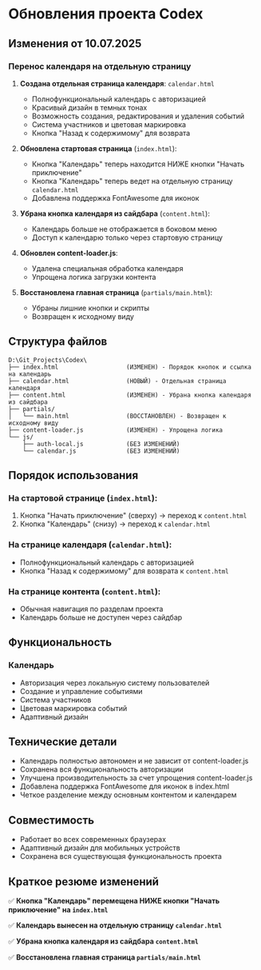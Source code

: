 # Обновления проекта Codex

## Изменения от 10.07.2025

### Перенос календаря на отдельную страницу

1. **Создана отдельная страница календаря**: `calendar.html`
   - Полнофункциональный календарь с авторизацией
   - Красивый дизайн в темных тонах
   - Возможность создания, редактирования и удаления событий
   - Система участников и цветовая маркировка
   - Кнопка "Назад к содержимому" для возврата

2. **Обновлена стартовая страница** (`index.html`):
   - Кнопка "Календарь" теперь находится НИЖЕ кнопки "Начать приключение"
   - Кнопка "Календарь" теперь ведет на отдельную страницу `calendar.html`
   - Добавлена поддержка FontAwesome для иконок

3. **Убрана кнопка календаря из сайдбара** (`content.html`):
   - Календарь больше не отображается в боковом меню
   - Доступ к календарю только через стартовую страницу

4. **Обновлен content-loader.js**:
   - Удалена специальная обработка календаря
   - Упрощена логика загрузки контента

5. **Восстановлена главная страница** (`partials/main.html`):
   - Убраны лишние кнопки и скрипты
   - Возвращен к исходному виду

## Структура файлов

```
D:\Git_Projects\Codex\
├── index.html                   (ИЗМЕНЕН) - Порядок кнопок и ссылка на календарь
├── calendar.html                (НОВЫЙ) - Отдельная страница календаря
├── content.html                 (ИЗМЕНЕН) - Убрана кнопка календаря из сайдбара  
├── partials/
│   └── main.html                (ВОССТАНОВЛЕН) - Возвращен к исходному виду
├── content-loader.js            (ИЗМЕНЕН) - Упрощена логика
└── js/
    ├── auth-local.js            (БЕЗ ИЗМЕНЕНИЙ)
    └── calendar.js              (БЕЗ ИЗМЕНЕНИЙ)
```

## Порядок использования

### На стартовой странице (`index.html`):
1. Кнопка "Начать приключение" (сверху) → переход к `content.html`
2. Кнопка "Календарь" (снизу) → переход к `calendar.html`

### На странице календаря (`calendar.html`):
- Полнофункциональный календарь с авторизацией
- Кнопка "Назад к содержимому" для возврата к `content.html`

### На странице контента (`content.html`):
- Обычная навигация по разделам проекта
- Календарь больше не доступен через сайдбар

## Функциональность

### Календарь
- Авторизация через локальную систему пользователей
- Создание и управление событиями
- Система участников
- Цветовая маркировка событий
- Адаптивный дизайн

## Технические детали

- Календарь полностью автономен и не зависит от content-loader.js
- Сохранена вся функциональность авторизации
- Улучшена производительность за счет упрощения content-loader.js
- Добавлена поддержка FontAwesome для иконок в index.html
- Четкое разделение между основным контентом и календарем

## Совместимость

- Работает во всех современных браузерах
- Адаптивный дизайн для мобильных устройств
- Сохранена вся существующая функциональность проекта

## Краткое резюме изменений

✅ **Кнопка "Календарь" перемещена НИЖЕ кнопки "Начать приключение" на `index.html`**

✅ **Календарь вынесен на отдельную страницу `calendar.html`**

✅ **Убрана кнопка календаря из сайдбара `content.html`**

✅ **Восстановлена главная страница `partials/main.html`**
